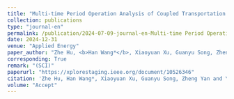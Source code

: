 ```yaml
---
title: "Multi-time Period Operation Analysis of Coupled Transportation and Power Distribution Networks Considering Self-driving and Human-driving Behaviors"
collection: publications
type: "journal-en"
permalink: /publication/2024-07-09-journal-en-Multi-time Period Operation Analysis of Coupled Transportation and Power Distribution Networks Considering Self-driving and Human-driving Behaviors
date: 2024-12-31
venue: "Applied Energy"
paper_author: "Zhe Hu, <b>Han Wang*</b>, Xiaoyuan Xu, Guanyu Song, Zheng Yan, Yue Chen"
corresponding: True
remark: "(SCI)"
paperurl: "https://xplorestaging.ieee.org/document/10526346"
citation: 'Zhe Hu, Han Wang*, Xiaoyuan Xu, Guanyu Song, Zheng Yan and Yue Chen. "Multi-time Period Operation Analysis of Coupled Transportation and Power Distribution Networks Considering Self-driving and Human-driving Behaviors", Applied Energy, Accepted, 2024. (SCI)'
volume: "Accept"
---
```

